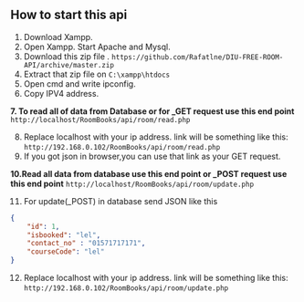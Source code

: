 ## How to start this api
1. Download Xampp.
2. Open Xampp. Start Apache and Mysql.
3. Download this zip file .
`https://github.com/Rafatlne/DIU-FREE-ROOM-API/archive/master.zip`
4. Extract that zip file on `C:\xampp\htdocs`
5. Open cmd and write ipconfig.
6. Copy IPV4 address.

  **7. To read all of data from Database or for _GET request use this end point** 
`http://localhost/RoomBooks/api/room/read.php`

8. Replace localhost with your ip address. link will be something like this:
  `http://192.168.0.102/RoomBooks/api/room/read.php`
9. If you got json in browser,you can use that link as your GET request.

  **10.Read all data from database use this end point or _POST request use this end point** 
`http://localhost/RoomBooks/api/room/update.php`

11. For update(_POST) in database send JSON like this

``` json
{
    "id": 1,
    "isbooked": "lel",
    "contact_no" : "01571717171",
    "courseCode": "lel"
}
```


12. Replace localhost with your ip address. link will be something like this:
  `http://192.168.0.102/RoomBooks/api/room/update.php`
